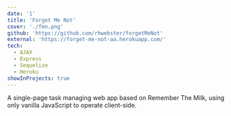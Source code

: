 ```yaml
---
date: '1'
title: 'Forget Me Not'
cover: './fmn.png'
github: 'https://github.com/rhwebster/forgetMeNot'
external: 'https://forget-me-not-aa.herokuapp.com/'
tech:
  - AJAX
  - Express
  - Sequelize
  - Heroku
showInProjects: true
---
```


A single-page task managing web app based on Remember The Milk, using only vanilla JavaScript to operate client-side.
